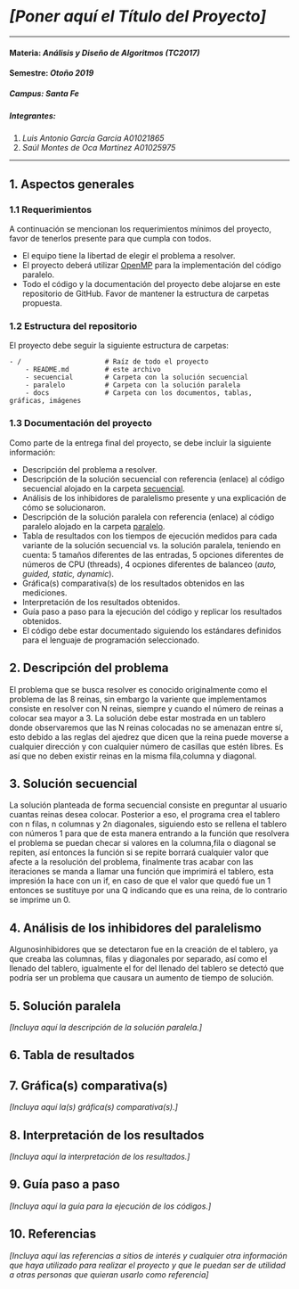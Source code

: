 # *[Poner aquí el Título del Proyecto]*
---
#### Materia: *Análisis y Diseño de Algoritmos (TC2017)*

#### Semestre: *Otoño 2019*

##### Campus: *Santa Fe*

##### Integrantes:
1. *Luis Antonio García García* *A01021865*
2. *Saúl Montes de Oca Martínez* *A01025975*

---
## 1. Aspectos generales

### 1.1 Requerimientos

A continuación se mencionan los requerimientos mínimos del proyecto, favor de tenerlos presente para que cumpla con todos.

* El equipo tiene la libertad de elegir el problema a resolver.
* El proyecto deberá utilizar [OpenMP](https://www.openmp.org/) para la implementación del código paralelo.
* Todo el código y la documentación del proyecto debe alojarse en este repositorio de GitHub. Favor de mantener la estructura de carpetas propuesta.

### 1.2 Estructura del repositorio
El proyecto debe seguir la siguiente estructura de carpetas:
```
- / 			        # Raíz de todo el proyecto
    - README.md			# este archivo
    - secuencial		# Carpeta con la solución secuencial
    - paralelo			# Carpeta con la solución paralela
    - docs              # Carpeta con los documentos, tablas, gráficas, imágenes
```

### 1.3 Documentación  del proyecto

Como parte de la entrega final del proyecto, se debe incluir la siguiente información:

* Descripción del problema a resolver.
* Descripción de la solución secuencial con referencia (enlace) al código secuencial alojado en la carpeta [secuencial](secuencial/).
* Análisis de los inhibidores de paralelismo presente y una explicación de cómo se solucionaron.
* Descripción de la solución paralela con referencia (enlace) al código paralelo alojado en la carpeta [paralelo](paralelo/).
* Tabla de resultados con los tiempos de ejecución medidos para cada variante de la solución secuencial vs. la solución paralela, teniendo en cuenta: 5 tamaños diferentes de las entradas, 5 opciones diferentes de números de CPU (threads), 4 ocpiones diferentes de balanceo (*auto, guided, static, dynamic*).
* Gráfica(s) comparativa(s) de los resultados obtenidos en las mediciones.
* Interpretación de los resultados obtenidos.
* Guía paso a paso para la ejecución del código y replicar los resultados obtenidos.
* El código debe estar documentado siguiendo los estándares definidos para el lenguaje de programación seleccionado.

## 2. Descripción del problema

El problema que se busca resolver es conocido originalmente como el problema de las 8 reinas, sin embargo la variente que implementamos consiste en resolver con N reinas, siempre y cuando el número de reinas a colocar sea mayor a 3.
La solución debe estar mostrada en un tablero donde observaremos que las N reinas colocadas no se amenazan entre sí, esto debido a las reglas del ajedrez que dicen que la reina puede moverse a cualquier dirección y con cualquier número de casillas que estén libres. Es así que no deben existir reinas en la misma fila,columna y diagonal.

## 3. Solución secuencial

La solución planteada de forma secuencial consiste en preguntar al usuario cuantas reinas desea colocar. Posterior a eso, el programa crea el tablero con n filas, n columnas y 2n diagonales, siguiendo esto se rellena el tablero con números 1 para que de esta manera entrando a la función que resolvera el problema se puedan checar si valores en la columna,fila o diagonal se repiten, así entonces la función si se repite borrará cualquier valor que afecte a la resolución del problema, finalmente tras acabar con las iteraciones se manda a llamar una función que imprimirá el tablero, esta impresión la hace con un if, en caso de que el valor que quedó fue un 1 entonces se sustituye por una Q indicando que es una reina, de lo contrario se imprime un 0.

## 4. Análisis de los inhibidores del paralelismo

Algunosinhibidores que se detectaron fue en la creación de el tablero, ya que creaba las columnas, filas y diagonales por separado, así como el llenado del tablero, igualmente el for del llenado del tablero se detectó que podría ser un problema que causara un aumento de tiempo de solución.

## 5. Solución paralela

*[Incluya aquí la descripción de la solución paralela.]*

## 6. Tabla de resultados



## 7. Gráfica(s) comparativa(s)

*[Incluya aquí la(s) gráfica(s) comparativa(s).]*

## 8. Interpretación de los resultados

*[Incluya aquí la interpretación de los resultados.]*

## 9. Guía paso a paso

*[Incluya aquí la guía para la ejecución de los códigos.]*

## 10. Referencias

*[Incluya aquí las referencias a sitios de interés y cualquier otra información que haya utilizado para realizar el proyecto y que le puedan ser de utilidad a otras personas que quieran usarlo como referencia]*
